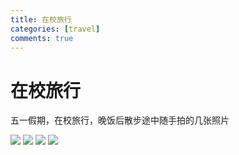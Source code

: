 ```yaml
---
title: 在校旅行
categories: [travel]
comments: true
---
```


# 在校旅行

五一假期，在校旅行，晚饭后散步途中随手拍的几张照片

<!-- ![](D:/Git/QLX/assets/5-1/01.jpg) -->

<img src="{{ '/assets/5-1/01.jpg' | relative_url }}">

<!-- ![](D:/Git/QLX/assets/5-1/02.jpg) -->

<img src="{{ '/assets/5-1/02.jpg' | relative_url }}">


<!-- ![](D:/Git/QLX/assets/5-1/03.jpg) -->

<img src="{{ '/assets/5-1/03.jpg' | relative_url }}">

<!-- ![](D:/Git/QLX/assets/5-1/04.jpg) -->

<img src="{{ '/assets/5-1/04.jpg' | relative_url }}">
